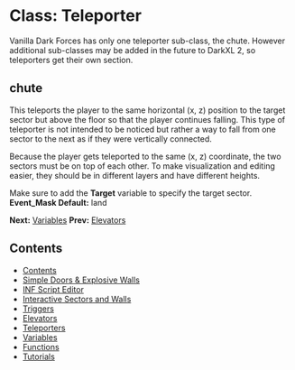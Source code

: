 # Class: Teleporter
Vanilla Dark Forces has only one teleporter sub-class, the chute. However additional sub-classes may be added in the future to DarkXL 2, so teleporters get their own section.
## chute
This teleports the player to the same horizontal (x, z) position to the target sector but above the floor so that the player continues falling. This type of teleporter is not intended to be noticed but rather a way to fall from one sector to the next as if they were vertically connected.

Because the player gets teleported to the same (x, z) coordinate, the two sectors must be on top of each other. To make visualization and editing easier, they should be in different layers and have different heights.

Make sure to add the **Target** variable to specify the target sector.
**Event_Mask Default:** land

**Next:**  [Variables](local://Inf_Variables)  **Prev:** [Elevators](local://Inf_Elevators)
## Contents
  * [Contents](local://InfScript)
  * [Simple Doors & Explosive Walls](local://Inf_SimpleInteractiveElements)
  * [INF Script Editor](local://Inf_Editor)
  * [Interactive Sectors and Walls](local://Inf_InteractiveElements)
  * [Triggers](local://Inf_Triggers)
  * [Elevators](local://Inf_Elevators)
  * [Teleporters](local://Inf_Teleporters)
  * [Variables](local://Inf_Variables)
  * [Functions](local://Inf_Functions)
  * [Tutorials](local://Inf_Tutorials)